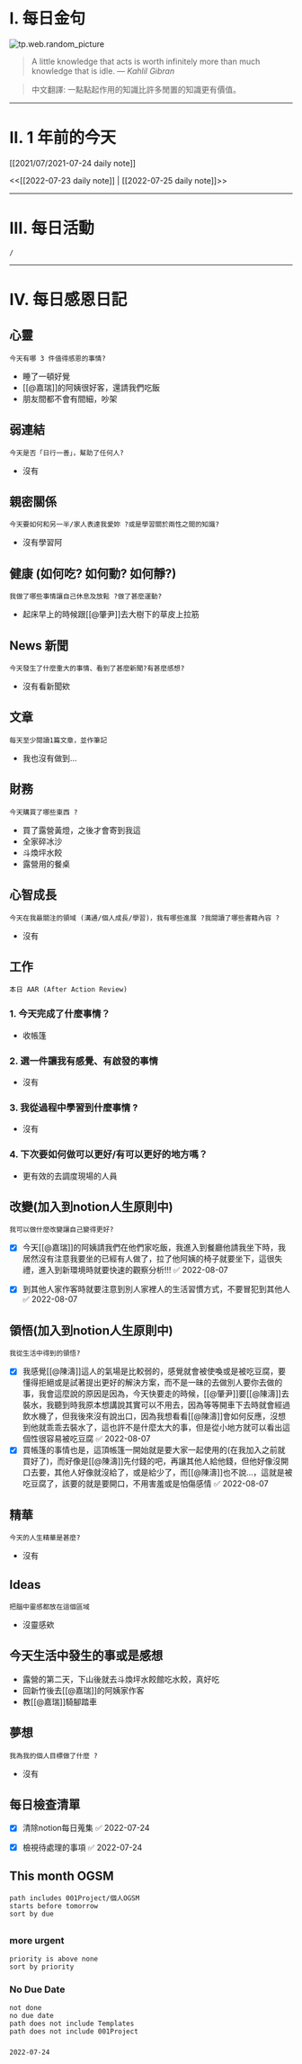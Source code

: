 # I. 每日金句
![tp.web.random_picture](https://images.unsplash.com/photo-1656258620737-09a500b3d383?crop=entropy&cs=tinysrgb&fit=crop&fm=jpg&h=1080&ixid=MnwxfDB8MXxyYW5kb218MHx8fHx8fHx8MTY1ODY3MDYwMA&ixlib=rb-1.2.1&q=80&w=1920) <br>
> A little knowledge that acts is worth infinitely more than much knowledge that is idle.
> — <cite>Kahlil Gibran</cite>

>中文翻譯:
>一點點起作用的知識比許多閒置的知識更有價值。
---

# II. 1 年前的今天
[[2021/07/2021-07-24 daily note]]

<<[[2022-07-23 daily note]] | [[2022-07-25 daily note]]>>

---
# III. 每日活動
```ActivityHistory
/

```

---
# IV. 每日感恩日記
## 心靈
```note-brown
今天有哪 3 件值得感恩的事情?
```
- 睡了一頓好覺
- [[@嘉瑞]]的阿姨很好客，還請我們吃飯
- 朋友間都不會有間細，吵架

## 弱連結
```note-brown
今天是否「日行一善」，幫助了任何人?
```
- 沒有

## 親密關係
```note-brown
今天要如何和另一半/家人表達我愛妳 ?或是學習關於兩性之間的知識?
```
- 沒有學習阿

## 健康 (如何吃? 如何動? 如何靜?)
```note-brown
我做了哪些事情讓自己休息及放鬆 ?做了甚麼運動?
```
- 起床早上的時候跟[[@肇尹]]去大樹下的草皮上拉筋

## News 新聞
```note-brown
今天發生了什麼重大的事情、看到了甚麼新聞?有甚麼感想?
```
- 沒有看新聞欸

## 文章
```note-brown
每天至少閱讀1篇文章，並作筆記
```
- 我也沒有做到...

## 財務
```note-brown
今天購買了哪些東西 ?
```
- 買了露營黃燈，之後才會寄到我這
- 全家碎冰沙
- 斗煥坪水餃
- 露營用的餐桌

## 心智成長
```note-brown
今天在我最關注的領域 (溝通/個人成長/學習)，我有哪些進展 ?我閱讀了哪些書籍內容 ?
```
- 沒有

## 工作
```note-brown
本日 AAR (After Action Review)
```

### 1. 今天完成了什麼事情？ 
- 收帳篷

### 2. 選一件讓我有感覺、有啟發的事情 
- 沒有

### 3. 我從過程中學習到什麼事情 ? 
- 沒有

### 4. 下次要如何做可以更好/有可以更好的地方嗎？
- 更有效的去調度現場的人員

## 改變(加入到notion人生原則中)
```note-brown
我可以做什麼改變讓自己變得更好?
```
- [x] 今天[[@嘉瑞]]的阿姨請我們在他們家吃飯，我進入到餐廳他請我坐下時，我居然沒有注意我要坐的已經有人做了，拉了他阿姨的椅子就要坐下，這很失禮，進入到新環境時就要快速的觀察分析!!! ✅ 2022-08-07
- [x] 到其他人家作客時就要注意到別人家裡人的生活習慣方式，不要冒犯到其他人 ✅ 2022-08-07


## 領悟(加入到notion人生原則中)
```note-brown
我從生活中得到的領悟?
```
- [x] 我感覺[[@陳濤]]這人的氣場是比較弱的，感覺就會被使喚或是被吃豆腐，要懂得拒絕或是試著提出更好的解決方案，而不是一昧的去做別人要你去做的事，我會這麼說的原因是因為，今天快要走的時候，[[@肇尹]]要[[@陳濤]]去裝水，我聽到時我原本想講說其實可以不用去，因為等等開車下去時就會經過飲水機了，但我後來沒有說出口，因為我想看看[[@陳濤]]會如何反應，沒想到他就乖乖去裝水了，這也許不是什麼太大的事，但是從小地方就可以看出這個性很容易被吃豆腐 ✅ 2022-08-07
- [x] 買帳篷的事情也是，這頂帳篷一開始就是要大家一起使用的(在我加入之前就買好了)，而好像是[[@陳濤]]先付錢的吧，再讓其他人給他錢，但他好像沒開口去要，其他人好像就沒給了，或是給少了，而[[@陳濤]]也不說...，這就是被吃豆腐了，該要的就是要開口，不用害羞或是怕傷感情 ✅ 2022-08-07

## 精華
```note-brown
今天的人生精華是甚麼?
```
- 沒有

## Ideas
```note-brown
把腦中靈感都放在這個區域
```
- 沒靈感欸

## 今天生活中發生的事或是感想
- 露營的第二天，下山後就去斗煥坪水餃館吃水餃，真好吃
- 回新竹後去[[@嘉瑞]]的阿姨家作客
- 教[[@嘉瑞]]騎腳踏車

## 夢想
```note-brown
我為我的個人目標做了什麼 ?
```
- 沒有

## 每日檢查清單
- [x] 清除notion每日蒐集 ✅ 2022-07-24
- [x] 檢視待處理的事項 ✅ 2022-07-24
 

## This month OGSM 
```
path includes 001Project/個人OGSM
starts before tomorrow
sort by due
```

##  
### more urgent
```
priority is above none
sort by priority
```
### No Due Date
```
not done
no due date
path does not include Templates
path does not include 001Project
```

### 

```
2022-07-24
```

